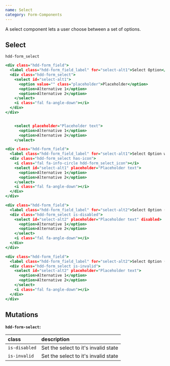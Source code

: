 ```yaml
---
name: Select
category: Form-Components
---
```


A select component lets a user choose between a set of options.

## Select
`hdd-form_select`

```select.html
<div class="hdd-form_field">
  <label class="hdd-form_field_label" for="select-alt1">Select Option</label>
  <div class="hdd-form_select">
    <select id="select-alt1">
      <option value="" class="placeholder">Placeholder</option>
      <option>Alternative 1</option>
      <option>Alternative 2</option>
    </select>
    <i class="fal fa-angle-down"></i>
  </div>
</div>


    <select placeholder="Placeholder text">
      <option>Alternative 1</option>
      <option>Alternative 2</option>
    </select>

<div class="hdd-form_field">
  <label class="hdd-form_field_label" for="select-alt1">Select Option with icon</label>
  <div class="hdd-form_select has-icon">
    <i class="fal fa-info-circle hdd-form_select_icon"></i>
    <select id="select-alt1" placeholder="Placeholder text">
      <option>Alternative 1</option>
      <option>Alternative 2</option>
    </select>
    <i class="fal fa-angle-down"></i>
  </div>
</div>

<div class="hdd-form_field">
  <label class="hdd-form_field_label" for="select-alt2">Select Option (Disabled)</label>
  <div class="hdd-form_select is-disabled">
    <select id="select-alt2" placeholder="Placeholder text" disabled>
      <option>Alternative 1</option>
      <option>Alternative 2</option>
    </select>
    <i class="fal fa-angle-down"></i>
  </div>
</div>

<div class="hdd-form_field">
  <label class="hdd-form_field_label" for="select-alt2">Select Option (Invalid)</label>
  <div class="hdd-form_select is-invalid">
    <select id="select-alt2" placeholder="Placeholder text">
      <option>Alternative 1</option>
      <option>Alternative 2</option>
    </select>
    <i class="fal fa-angle-down"></i>
  </div>
</div>
```

## Mutations
**`hdd-form-select`:**

| class | description|
| :--- | :--- |
| `is-disabled` | Set the select to it's invalid state |
| `is-invalid` | Set the select to it's invalid state |




